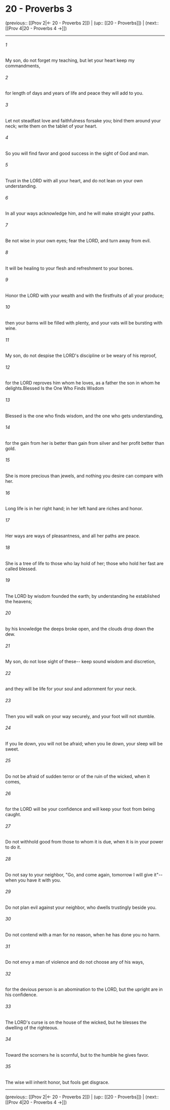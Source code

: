 # 20 - Proverbs 3

(previous:: [[Prov 2|← 20 - Proverbs 2]]) | (up:: [[20 - Proverbs]]) | (next:: [[Prov 4|20 - Proverbs 4 →]])

***


###### 1 
My son, do not forget my teaching, but let your heart keep my commandments, 

###### 2 
for length of days and years of life and peace they will add to you. 

###### 3 
Let not steadfast love and faithfulness forsake you; bind them around your neck; write them on the tablet of your heart. 

###### 4 
So you will find favor and good success in the sight of God and man. 

###### 5 
Trust in the LORD with all your heart, and do not lean on your own understanding. 

###### 6 
In all your ways acknowledge him, and he will make straight your paths. 

###### 7 
Be not wise in your own eyes; fear the LORD, and turn away from evil. 

###### 8 
It will be healing to your flesh and refreshment to your bones. 

###### 9 
Honor the LORD with your wealth and with the firstfruits of all your produce; 

###### 10 
then your barns will be filled with plenty, and your vats will be bursting with wine. 

###### 11 
My son, do not despise the LORD's discipline or be weary of his reproof, 

###### 12 
for the LORD reproves him whom he loves, as a father the son in whom he delights.Blessed Is the One Who Finds Wisdom 

###### 13 
Blessed is the one who finds wisdom, and the one who gets understanding, 

###### 14 
for the gain from her is better than gain from silver and her profit better than gold. 

###### 15 
She is more precious than jewels, and nothing you desire can compare with her. 

###### 16 
Long life is in her right hand; in her left hand are riches and honor. 

###### 17 
Her ways are ways of pleasantness, and all her paths are peace. 

###### 18 
She is a tree of life to those who lay hold of her; those who hold her fast are called blessed. 

###### 19 
The LORD by wisdom founded the earth; by understanding he established the heavens; 

###### 20 
by his knowledge the deeps broke open, and the clouds drop down the dew. 

###### 21 
My son, do not lose sight of these-- keep sound wisdom and discretion, 

###### 22 
and they will be life for your soul and adornment for your neck. 

###### 23 
Then you will walk on your way securely, and your foot will not stumble. 

###### 24 
If you lie down, you will not be afraid; when you lie down, your sleep will be sweet. 

###### 25 
Do not be afraid of sudden terror or of the ruin of the wicked, when it comes, 

###### 26 
for the LORD will be your confidence and will keep your foot from being caught. 

###### 27 
Do not withhold good from those to whom it is due, when it is in your power to do it. 

###### 28 
Do not say to your neighbor, "Go, and come again, tomorrow I will give it"--when you have it with you. 

###### 29 
Do not plan evil against your neighbor, who dwells trustingly beside you. 

###### 30 
Do not contend with a man for no reason, when he has done you no harm. 

###### 31 
Do not envy a man of violence and do not choose any of his ways, 

###### 32 
for the devious person is an abomination to the LORD, but the upright are in his confidence. 

###### 33 
The LORD's curse is on the house of the wicked, but he blesses the dwelling of the righteous. 

###### 34 
Toward the scorners he is scornful, but to the humble he gives favor. 

###### 35 
The wise will inherit honor, but fools get disgrace.

***

(previous:: [[Prov 2|← 20 - Proverbs 2]]) | (up:: [[20 - Proverbs]]) | (next:: [[Prov 4|20 - Proverbs 4 →]])

